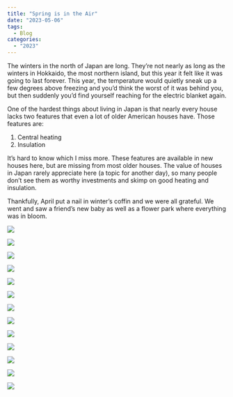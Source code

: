 ```yaml
---
title: "Spring is in the Air"
date: "2023-05-06"
tags: 
  - Blog
categories: 
  - "2023"
---
```


The winters in the north of Japan are long. They’re not nearly as long as the winters in Hokkaido, the most northern island, but this year it felt like it was going to last forever. This year, the temperature would quietly sneak up a few degrees above freezing and you’d think the worst of it was behind you, but then suddenly you’d find yourself reaching for the electric blanket again.

One of the hardest things about living in Japan is that nearly every house lacks two features that even a lot of older American houses have. Those features are:

1. Central heating
2. Insulation
    

It’s hard to know which I miss more. These features are available in new houses here, but are missing from most older houses. The value of houses in Japan rarely appreciate here (a topic for another day), so many people don’t see them as worthy investments and skimp on good heating and insulation.

Thankfully, April put a nail in winter’s coffin and we were all grateful. We went and saw a friend’s new baby as well as a flower park where everything was in bloom.

![](images/DSCF3732.jpg)

![](images/DSCF3753.jpg)

![](images/DSCF3834.jpg)

![](images/DSCF3854.jpg)

![](images/DSCF3842.jpg)

![](images/DSCF3933.jpg)

![](images/DSCF4052.jpg)

![](images/DSCF4541.jpg)

![](images/DSCF4566.jpg)

![](images/DSCF4641.jpg)

![](images/DSCF4721.jpg)

![](images/DSCF4715.jpg)

![](images/DSCF4793.jpg)
